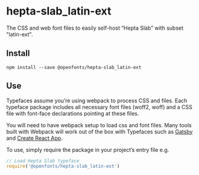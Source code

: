 
# hepta-slab_latin-ext

The CSS and web font files to easily self-host “Hepta Slab” with subset "latin-ext".

## Install

`npm install --save @openfonts/hepta-slab_latin-ext`

## Use

Typefaces assume you’re using webpack to process CSS and files. Each typeface
package includes all necessary font files (woff2, woff) and a CSS file with
font-face declarations pointing at these files.

You will need to have webpack setup to load css and font files. Many tools built
with Webpack will work out of the box with Typefaces such as [Gatsby](https://github.com/gatsbyjs/gatsby)
and [Create React App](https://github.com/facebookincubator/create-react-app).

To use, simply require the package in your project’s entry file e.g.

```javascript
// Load Hepta Slab typeface
require('@openfonts/hepta-slab_latin-ext')
```
